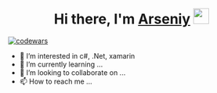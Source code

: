 <h1 align="center">Hi there, I'm <a href="https://github.com/user-nam-e" target="_blank">Arseniy</a> 
<img src="https://github.com/blackcater/blackcater/raw/main/images/Hi.gif" height="32"/></h1>

[![codewars](https://www.codewars.com/users/arseniy__/badges/small)](https://www.codewars.com/users/arseniy__)

- 👀 I’m interested in c#, .Net, xamarin
- 🌱 I’m currently learning ...
- 💞️ I’m looking to collaborate on ...
- 📫 How to reach me ...

<!---
user-nam-e/user-nam-e is a ✨ special ✨ repository because its `README.md` (this file) appears on your GitHub profile.
You can click the Preview link to take a look at your changes.
--->
